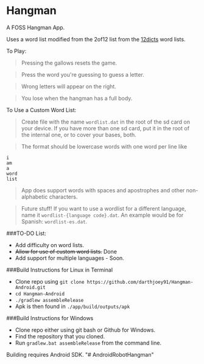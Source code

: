 Hangman
===============

A FOSS Hangman App.


Uses a word list modified from the 2of12 list from the [12dicts](http://wordlist.aspell.net/12dicts-readme/) word lists.

To Play:

> Pressing the gallows resets the game.

> Press the word you're guessing to guess a letter.

> Wrong letters will appear on the right.

> You lose when the hangman has a full body.

To Use a Custom Word List:

> Create file with the name `wordlist.dat` in the root of the sd card on your device. If you have more than one sd card, put it in the root of the internal one, or to cover your bases, both.

> The format should be lowercase words with one word per line like
    
    i
    am
    a
    word
    list
> App does support words with spaces and apostrophes and other non-alphabetic characters.

> Future stuff! If you want to use a wordlist for a different language, name it `wordlist-{language code}.dat`.
> An example would be for Spanish: `wordlist-es.dat`.


###TO-DO List:

* Add difficulty on word lists.
* ~~Allow for use of custom word lists.~~ Done
* Add support for multiple languages - Soon.

###Build Instructions for Linux in Terminal
* Clone repo using `git clone https://github.com/darthjoey91/Hangman-Android.git`
* `cd Hangman-Android`
* `./gradlew assembleRelease`
* Apk is then found in `./app/build/outputs/apk`


###Build Instructions for Windows
* Clone repo either using git bash or Github for Windows.
* Find the repository that you cloned.
* Run `gradlew.bat assembleRelease` from the command line.

Building requires Android SDK.
"# AndroidRobotHangman" 

